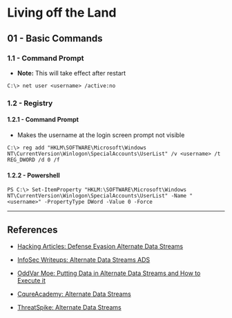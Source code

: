 # Living off the Land

## 01 - Basic Commands

### 1.1 - Command Prompt

- **Note:** This will take effect after restart

`C:\> net user <username> /active:no`

### 1.2 - Registry

#### 1.2.1 - Command Prompt

- Makes the username at the login screen prompt not visible

`C:\> reg add "HKLM\SOFTWARE\Microsoft\Windows NT\CurrentVersion\Winlogon\SpecialAccounts\UserList" /v <username> /t REG_DWORD /d 0 /f`

#### 1.2.2 - Powershell

`PS C:\> Set-ItemProperty "HKLM:\SOFTWARE\Microsoft\Windows NT\CurrentVersion\Winlogon\SpecialAccounts\UserList" -Name "<username>" -PropertyType DWord -Value 0 -Force`

---
## References

- [Hacking Articles: Defense Evasion Alternate Data Streams](https://www.hackingarticles.in/defense-evasion-alternate-data-streams/)

- [InfoSec Writeups: Alternate Data Streams ADS](https://infosecwriteups.com/alternate-data-streams-ads-54b144a831f1)

- [OddVar Moe: Putting Data in Alternate Data Streams and How to Execute it](https://oddvar.moe/2018/01/14/putting-data-in-alternate-data-streams-and-how-to-execute-it/)

- [CqureAcademy: Alternate Data Streams](https://cqureacademy.com/blog/alternate-data-streams)

- [ThreatSpike: Alternate Data Streams](https://www.threatspike.com/blogs/alternate-data-streams)